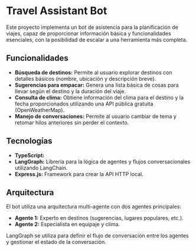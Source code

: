 # Travel Assistant Bot

Este proyecto implementa un bot de asistencia para la planificación de viajes, capaz de proporcionar información básica y funcionalidades esenciales, con la posibilidad de escalar a una herramienta más completa.

## Funcionalidades

*   **Búsqueda de destinos:** Permite al usuario explorar destinos con detalles básicos (nombre, ubicación y descripción breve).
*   **Sugerencias para empacar:** Genera una lista básica de cosas para llevar según el destino y la duración del viaje.
*   **Consulta de clima:** Obtiene información del clima para el destino y la fecha proporcionados utilizando una API pública gratuita (OpenWeatherMap).
*   **Manejo de conversaciones:** Permite al usuario cambiar de tema y retomar hilos anteriores sin perder el contexto.

## Tecnologías

*   **TypeScript:** 
*   **LangGraph:** Librería para la lógica de agentes y flujos conversacionales utilizando LangChain.
*   **Express.js:** Framework para crear la API HTTP local.

## Arquitectura

El bot utiliza una arquitectura multi-agente con dos agentes principales:

*   **Agente 1:** Experto en destinos (sugerencias, lugares populares, etc.).
*   **Agente 2:** Especialista en equipaje y clima.

LangGraph se utiliza para definir el flujo de conversación entre los agentes y gestionar el estado de la conversación.

